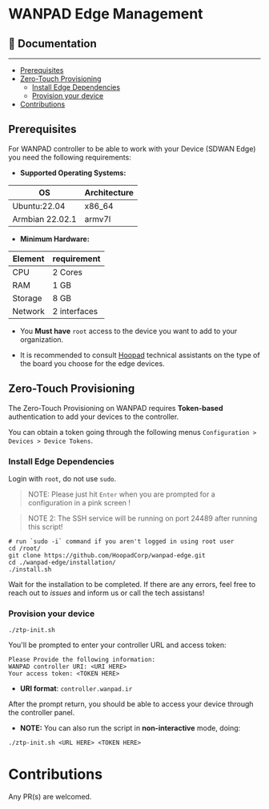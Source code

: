 # WANPAD Edge Management

## 📖 Documentation
-----
- [Prerequisites](#Prerequisites)
- [Zero-Touch Provisioning](#zero-touch-provisioning)
  - [Install Edge Dependencies](#install-edge-dependencies)
  - [Provision your device](#provision-your-device)
- [Contributions](#Contributions)

## Prerequisites

For WANPAD controller to be able to work with your Device (SDWAN Edge) you need the following requirements:

- **Supported Operating Systems:**

| OS | Architecture |
|---|---|
| Ubuntu:22.04 | x86_64 |
| Armbian 22.02.1 | armv7l |


- **Minimum Hardware:**

| Element | requirement |
|---|---|
| CPU | 2 Cores |
| RAM | 1 GB |
| Storage | 8 GB |
| Network | 2 interfaces |


- You **Must have** `root` access to the device you want to add to your organization.

- It is recommended to consult [Hoopad](https://github.com/HoopadCorp) technical assistants on the type of the board you choose for the edge devices.



## Zero-Touch Provisioning

The Zero-Touch Provisioning on WANPAD requires **Token-based** authentication to add your devices to the controller.

You can obtain a token going through the following menus `Configuration > Devices > Device Tokens`.

### Install Edge Dependencies

Login with `root`, do not use `sudo`.


> NOTE: Please just hit `Enter` when you are prompted for a configuration in a pink screen !

> NOTE 2: The SSH service will be running on port 24489 after running this script!

~~~
# run `sudo -i` command if you aren't logged in using root user
cd /root/
git clone https://github.com/HoopadCorp/wanpad-edge.git
cd ./wanpad-edge/installation/
./install.sh
~~~
Wait for the installation to be completed. If there are any errors, feel free to reach out to _issues_ and inform us or call the tech assistans!

### Provision your device

~~~
./ztp-init.sh
~~~

You'll be prompted to enter your controller URL and access token:

~~~
Please Provide the following information:
WANPAD controller URI: <URI HERE>
Your access token: <TOKEN HERE>
~~~
- **URI format**: `controller.wanpad.ir`
 
After the prompt return, you should be able to access your device through the controller panel.

- **NOTE:** You can also run the script in **non-interactive** mode, doing:

~~~
./ztp-init.sh <URL HERE> <TOKEN HERE>
~~~


# Contributions
Any PR(s) are welcomed.
